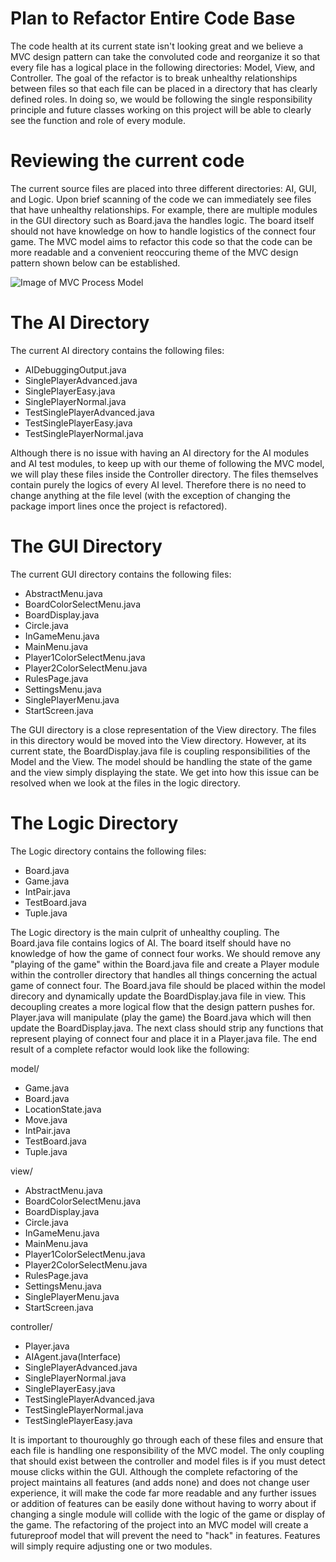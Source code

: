 Plan to Refactor Entire Code Base
=================================
The code health at its current state isn't looking great and we believe a MVC design pattern can take the convoluted code
and reorganize it so that every file has a logical place in the following directories: Model, View, and Controller.
The goal of the refactor is to break unhealthy relationships between files so that each file can be placed in a directory
that has clearly defined roles. In doing so, we would be following the single responsibility principle and future classes 
working on this project will be able to clearly see the function and role of every module.

# Reviewing the current code
The current source files are placed into three different directories: AI, GUI, and Logic. Upon brief scanning of the code
we can immediately see files that have unhealthy relationships. For example, there are multiple modules in the GUI directory
such as Board.java the handles logic. The board itself should not have knowledge on how to handle logistics of the connect 
four game. The MVC model aims to refactor this code so that the code can be more readable and a convenient reoccuring theme 
of the MVC design pattern shown below can be established.

![Image of MVC Process Model](https://upload.wikimedia.org/wikipedia/commons/f/fd/MVC-Process.png)

# The AI Directory
The current AI directory contains the following files: 
- AIDebuggingOutput.java
- SinglePlayerAdvanced.java
- SinglePlayerEasy.java
- SinglePlayerNormal.java
- TestSinglePlayerAdvanced.java
- TestSinglePlayerEasy.java
- TestSinglePlayerNormal.java

Although there is no issue with having an AI directory for the AI modules and AI test modules, to keep up with our theme of
following the MVC model, we will play these files inside the Controller directory. The files themselves contain purely the logics of every AI level. Therefore there is no need to change anything at the file level (with the exception of changing the package import lines once the project is refactored).

# The GUI Directory
The current GUI directory contains the following files:
- AbstractMenu.java
- BoardColorSelectMenu.java
- BoardDisplay.java
- Circle.java
- InGameMenu.java
- MainMenu.java
- Player1ColorSelectMenu.java
- Player2ColorSelectMenu.java
- RulesPage.java
- SettingsMenu.java
- SinglePlayerMenu.java
- StartScreen.java

The GUI directory is a close representation of the View directory. The files in this directory would be moved into the View directory. However, at its current state, the BoardDisplay.java file is coupling responsibilities of the Model and the View. The model should be handling the state of the game and the view simply displaying the state. We get into how this issue can be resolved when we look at the files in the logic directory.

# The Logic Directory
The Logic directory contains the following files:
- Board.java
- Game.java
- IntPair.java
- TestBoard.java
- Tuple.java

The Logic directory is the main culprit of unhealthy coupling. The Board.java file contains logics of AI. The board itself should have no knowledge of how the game of connect four works. We should remove any "playing of the game" within the Board.java file and create a Player module within the controller directory that handles all things concerning the actual game of connect four. The Board.java file should be placed within the model direcory and dynamically update the BoardDisplay.java file in view. This decoupling creates a more logical flow that the design pattern pushes for. Player.java will manipulate (play the game) the Board.java which will then update the BoardDisplay.java. The next class should strip any functions that represent playing of connect four and place it in a Player.java file. The end result of a complete refactor would look like the following:

model/
- Game.java
- Board.java
- LocationState.java
- Move.java
- IntPair.java
- TestBoard.java
- Tuple.java

view/
- AbstractMenu.java
- BoardColorSelectMenu.java
- BoardDisplay.java
- Circle.java
- InGameMenu.java
- MainMenu.java
- Player1ColorSelectMenu.java
- Player2ColorSelectMenu.java
- RulesPage.java
- SettingsMenu.java
- SinglePlayerMenu.java
- StartScreen.java

controller/
- Player.java
- AIAgent.java(Interface)
- SinglePlayerAdvanced.java
- SinglePlayerNormal.java
- SinglePlayerEasy.java
- TestSinglePlayerAdvanced.java
- TestSinglePlayerNormal.java
- TestSinglePlayerEasy.java

It is important to thouroughly go through each of these files and ensure that each file is handling one responsibility of the MVC model. The only coupling that should exist between the controller and model files is if you must detect mouse clicks within the GUI. Although the complete refactoring of the project maintains all features (and adds none) and does not change user experience, it will make the code far more readable and any further issues or addition of features can be easily done without having to worry about if changing a single module will collide with the logic of the game or display of the game. The refactoring of the project into an MVC model will create a futureproof model that will prevent the need to "hack" in features. Features will simply require adjusting one or two modules.
